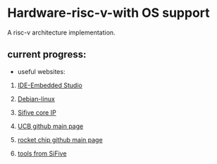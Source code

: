 # Hardware-risc-v-with OS support
A risc-v architecture implementation.

## current progress:

- useful websites:

1. [IDE-Embedded Studio](https://www.segger.com/products/development-tools/embedded-studio/editions/risc-v/)

2. [Debian-linux](https://wiki.debian.org/RISC-V)

3. [Sifive core IP](https://www.sifive.com/risc-v-core-ip)

4. [UCB github main page](https://github.com/ucb-bar)

5. [rocket chip github main page](https://github.com/chipsalliance/rocket-chip)

6. [tools from SiFive](https://www.sifive.com/boards/)
